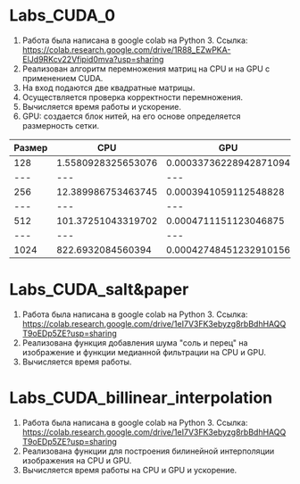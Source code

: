 # Labs_CUDA_0
1. Работа была написана в google colab на Python 3. Ссылка: https://colab.research.google.com/drive/1R88_EZwPKA-ElJd9RKcv22Vfipid0mva?usp=sharing
2. Реализован алгоритм перемножения матриц на CPU и на GPU с применением CUDA. 
3. На вход подаются две квадратные матрицы. 
4. Осуществляется проверка корректности перемножения.
5. Вычисляется время работы и ускорение.
6. GPU: создается блок нитей, на его основе определяется размерность сетки.

Размер | CPU | GPU | Ускорение |
--- | --- | --- | --- |
128 | 1.5580928325653076 | 0.00033736228942871094 | 4618.455830388692 |
--- | --- | --- | --- |
256 | 12.389986753463745 | 0.0003941059112548828 | 31438.215970961886 | 
--- | --- | --- | --- |
512 | 101.37251043319702 | 0.0004711151123046875 | 215175.67105263157 |
--- | --- | --- | --- |
1024 | 822.6932084560394 | 0.00042748451232910156 | 1924498.2794199665 |


# Labs_CUDA_salt&paper
1. Работа была написана в google colab на Python 3. Ссылка: https://colab.research.google.com/drive/1eI7V3FK3ebyzg8rbBdhHAQQT9oEDp5ZE?usp=sharing
2. Реализована функция добавления шума "соль и перец" на изображение и функции медианной фильтрации на CPU и GPU.
3. Вычисляется время работы.


# Labs_CUDA_billinear_interpolation
1. Работа была написана в google colab на Python 3. Ссылка: https://colab.research.google.com/drive/1eI7V3FK3ebyzg8rbBdhHAQQT9oEDp5ZE?usp=sharing
2. Реализована функции для построения билинейной  интерполяции изображения на CPU и GPU.
3. Вычисляется время работы на CPU и GPU и ускорение.
